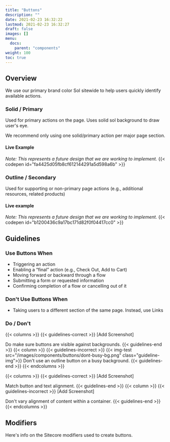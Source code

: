```yaml
---
title: "Buttons"
description: ""
date: 2021-02-23 16:32:22
lastmod: 2021-02-23 16:32:27
draft: false
images: []
menu:
  docs:
    parent: "components"
weight: 100
toc: true
---
```


## Overview

We use our primary brand color Sol sitewide to help users quickly identify available actions.

### Solid / Primary

Used for primary actions on the page. Uses solid sol background to draw user's eye.

We recommend only using one solid/primary action per major page section.

#### Live Example
*Note: This represents a future design that we are working to implement.*
{{< codepen id="fa4425d05fb8cf612144291a5d598a6b" >}}


### Outline / Secondary

Used for supporting or non-primary page actions (e.g., additional resources, related products)


#### Live example
*Note: This represents a future design that we are working to implement.*
{{< codepen id="b1200436c9a17bc171d82f0f04417cc0" >}}


<!-- ### Link Style -->

<!-- Do we want this? Idk -->



<!-- ### Full Width

Displays at full width of its container.

[example here] -->


<!-- ### Accessibility
[under construction] -->

## Guidelines

### Use Buttons When
- Triggering an action
- Enabling a “final” action (e.g., Check Out, Add to Cart)
- Moving forward or backward through a flow
- Submitting a form or requested information
- Confirming completion of a flow or cancelling out of it

### Don't Use Buttons When
- Taking users to a different section of the same page. Instead, use Links


### Do / Don't

{{< columns >}}
{{< guidelines-correct >}}
[Add Screenshot]

Do make sure buttons are visible against backgrounds.
{{< guidelines-end >}}
{{< column >}}
{{< guidelines-incorrect >}}
{{< img-test src="/images/components/buttons/dont-busy-bg.png" class="guideline-img">}}
Don't use an outline button on a busy background.
{{< guidelines-end >}}
{{< endcolumns >}}

{{< columns >}}
{{< guidelines-correct >}}
[Add Screenshot]

Match button and text alignment.
{{< guidelines-end >}}
{{< column >}}
{{< guidelines-incorrect >}}
[Add Screenshot]

Don't vary alignment of content within a container.
{{< guidelines-end >}}
{{< endcolumns >}}


## Modifiers

Here's info on the Sitecore modifiers used to create buttons.
